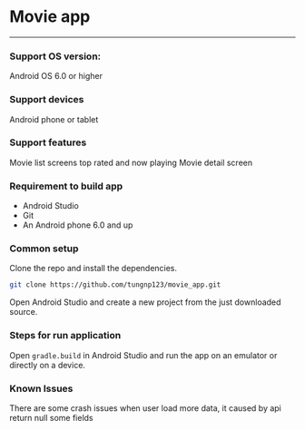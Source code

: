 # Movie app
---


### Support OS version:
Android OS 6.0 or higher

### Support devices
Android phone or tablet

### Support features
Movie list screens top rated and now playing
Movie detail screen

### Requirement to build app

* Android Studio
* Git
* An Android phone 6.0 and up

### Common setup

Clone the repo and install the dependencies.

```bash
git clone https://github.com/tungnp123/movie_app.git
```

Open Android Studio and create a new project from the just downloaded source.

### Steps for run application

Open `gradle.build` in Android Studio and run the app on an emulator or directly on a device.

### Known Issues

There are some crash issues when user load more data, it caused by api return null some fields